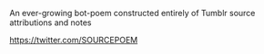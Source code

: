 An ever-growing bot-poem constructed entirely of Tumblr source attributions and notes

https://twitter.com/SOURCEPOEM
